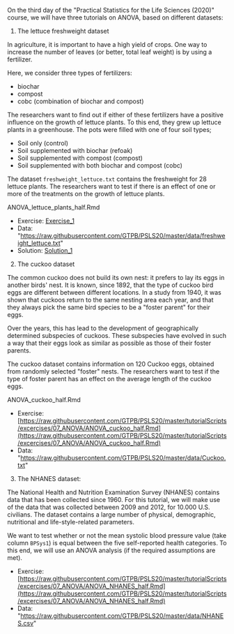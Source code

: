 On the third day of the "Practical Statistics for the Life Sciences (2020)" course, we will have three tutorials on ANOVA, based on different datasets:

1) The  lettuce freshweight dataset

In agriculture, it is important to have a high yield of crops. One way to increase the number of leaves (or better, total leaf weight) 
is by using a fertilizer.  

Here, we consider three types of fertilizers:
- biochar
- compost
- cobc (combination of biochar and compost)

The researchers want to find out if either of these fertilizers have a positive influence
on the growth of lettuce plants. To this end, they grew up lettuce plants in a greenhouse. The pots were filled with
one of four soil types;

- Soil only (control)
- Soil supplemented with biochar (refoak)
- Soil supplemented with compost (compost)
- Soil supplemented with both biochar and compost (cobc)

The dataset `freshweight_lettuce.txt` contains the freshweight for 28 lettuce plants. 
The researchers want to test if  there is an effect of one or more of the treatments on the growth of lettuce plants.

ANOVA_lettuce_plants_half.Rmd

- Exercise: [Exercise_1](./07-ANOVA-exercises-solutions/ANOVA_lettuce_plants_half.html)
- Data: "https://raw.githubusercontent.com/GTPB/PSLS20/master/data/freshweight_lettuce.txt"
- Solution: [Solution_1](./07-ANOVA-exercises-solutions/ANOVA_lettuce_plants.html)


2) The cuckoo dataset 

The common cuckoo does not build its own nest: it prefers to lay its eggs in another birds' nest. It is known, since 1892,
that the type of cuckoo bird eggs are different between different locations. In a study from 1940, it was shown that cuckoos return
to the same nesting area each year, and that they always pick the same bird species to be a "foster parent" for their eggs.

Over the years, this has lead to the development of geographically determined subspecies of cuckoos. These subspecies have evolved in
such a way that their eggs look as similar as possible as those of their foster parents.

The cuckoo dataset contains information on 120 Cuckoo eggs, obtained from randomly selected "foster" nests.
The researchers want to test if the type of foster parent has an effect on the average length of the cuckoo eggs. 

ANOVA_cuckoo_half.Rmd

- Exercise: [https://raw.githubusercontent.com/GTPB/PSLS20/master/tutorialScripts/excercises/07_ANOVA/ANOVA_cuckoo_half.Rmd](https://raw.githubusercontent.com/GTPB/PSLS20/master/tutorialScripts/excercises/07_ANOVA/ANOVA_cuckoo_half.Rmd)
- Data: "https://raw.githubusercontent.com/GTPB/PSLS20/master/data/Cuckoo.txt"



3) The NHANES dataset:

The National Health and Nutrition Examination Survey (NHANES) contains data that has been collected since 1960. 
For this tutorial, we will make use of the data that was collected  between 2009 and  2012, for 10.000 U.S. civilians. 
The dataset contains a large number of physical, demographic, nutritional and life-style-related parameters.

We want to test whether or not the mean systolic blood pressure value (take column `BPSys1`) is equal between the five self-reported
health categories. To this end, we will use an ANOVA analysis (if the required assumptions are met).

- Exercise: [https://raw.githubusercontent.com/GTPB/PSLS20/master/tutorialScripts/excercises/07_ANOVA/ANOVA_NHANES_half.Rmd](https://raw.githubusercontent.com/GTPB/PSLS20/master/tutorialScripts/excercises/07_ANOVA/ANOVA_NHANES_half.Rmd)
- Data: "https://raw.githubusercontent.com/GTPB/PSLS20/master/data/NHANES.csv"


